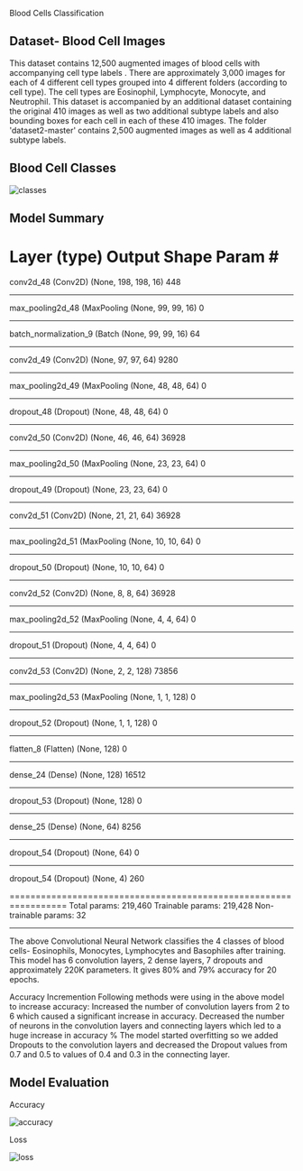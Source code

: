 Blood Cells Classification

## Dataset- Blood Cell Images

This dataset contains 12,500 augmented images of blood cells with accompanying cell type labels . There are approximately 3,000 images for each of 4 different cell types grouped into 4 different folders (according to cell type). 
The cell types are Eosinophil, Lymphocyte, Monocyte, and Neutrophil. This dataset is accompanied by an additional dataset containing the original 410 images as well as two additional subtype labels and also bounding boxes for each cell in each of these 410 images.
 The folder 'dataset2-master' contains 2,500 augmented images as well as 4 additional subtype labels.

## Blood Cell Classes
![classes](https://user-images.githubusercontent.com/73905298/110814496-80fec500-82af-11eb-8b07-c62aaa33847b.jpg)


## Model Summary 
Layer (type)                 Output Shape              Param #   
=================================================================
conv2d_48 (Conv2D)           (None, 198, 198, 16)      448       
_________________________________________________________________
max_pooling2d_48 (MaxPooling (None, 99, 99, 16)        0         
_________________________________________________________________
batch_normalization_9 (Batch (None, 99, 99, 16)        64        
_________________________________________________________________
conv2d_49 (Conv2D)           (None, 97, 97, 64)        9280      
_________________________________________________________________
max_pooling2d_49 (MaxPooling (None, 48, 48, 64)        0         
_________________________________________________________________
dropout_48 (Dropout)         (None, 48, 48, 64)        0         
_________________________________________________________________
conv2d_50 (Conv2D)           (None, 46, 46, 64)        36928     
_________________________________________________________________
max_pooling2d_50 (MaxPooling (None, 23, 23, 64)        0         
_________________________________________________________________
dropout_49 (Dropout)         (None, 23, 23, 64)        0         
_________________________________________________________________
conv2d_51 (Conv2D)           (None, 21, 21, 64)        36928     
_________________________________________________________________
max_pooling2d_51 (MaxPooling (None, 10, 10, 64)        0         
_________________________________________________________________
dropout_50 (Dropout)         (None, 10, 10, 64)        0         
_________________________________________________________________
conv2d_52 (Conv2D)           (None, 8, 8, 64)          36928     
_________________________________________________________________
max_pooling2d_52 (MaxPooling (None, 4, 4, 64)          0         
_________________________________________________________________
dropout_51 (Dropout)         (None, 4, 4, 64)          0         
_________________________________________________________________
conv2d_53 (Conv2D)           (None, 2, 2, 128)         73856     
_________________________________________________________________
max_pooling2d_53 (MaxPooling (None, 1, 1, 128)         0         
_________________________________________________________________
dropout_52 (Dropout)         (None, 1, 1, 128)         0         
_________________________________________________________________
flatten_8 (Flatten)          (None, 128)               0         
_________________________________________________________________
dense_24 (Dense)             (None, 128)               16512     
_________________________________________________________________
dropout_53 (Dropout)         (None, 128)               0         
_________________________________________________________________
dense_25 (Dense)             (None, 64)                8256      
_________________________________________________________________
dropout_54 (Dropout)         (None, 64)                0         
_________________________________________________________________
dropout_54 (Dropout)         (None, 4)                 260

=================================================================
Total params: 219,460
Trainable params: 219,428
Non-trainable params: 32
_________________________________________________________________

The above Convolutional Neural Network classifies the 4 classes of blood cells- Eosinophils, Monocytes, Lymphocytes and Basophiles after training.
This model has 6 convolution layers, 2 dense layers, 7 dropouts and approximately 220K parameters.
It gives 80% and 79% accuracy for 20 epochs.

Accuracy Incremention
Following methods were using in the above model to increase accuracy:
Increased the number of convolution layers from 2 to 6 which caused a  significant increase in accuracy.
Decreased the number of neurons in the convolution layers and connecting layers which led to a huge increase in accuracy %
The model started overfitting so we added Dropouts to the convolution layers and decreased the Dropout values from 0.7 and 0.5 to values of 0.4 and 0.3 in the connecting layer. 

## Model Evaluation


Accuracy	 

![accuracy](https://user-images.githubusercontent.com/73905298/110814809-d044f580-82af-11eb-8cc5-698b497e984d.jpg)

Loss

![loss](https://user-images.githubusercontent.com/73905298/110814818-d33fe600-82af-11eb-9f7d-57bb4f6ffd65.jpg)




